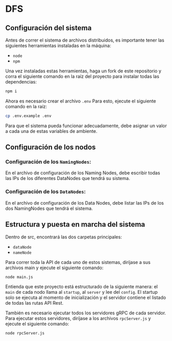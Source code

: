 # DFS

## Configuración del sistema

Antes de correr el sistema de archivos distribuidos, es importante tener las siguientes herramientas instaladas en la máquina:

- `node`
- `npm`

Una vez instaladas estas herramientas, haga un fork de este repositorio y corra el siguiente comando en la raíz del proyecto para instalar todas las dependencias:

```bash
npm i
```

Ahora es necesario crear el archivo `.env` Para esto, ejecute el siguiente comando en la raíz:

```bash
cp .env.example .env
```

Para que el sistema pueda funcionar adecuadamente, debe asignar un valor a cada una de estas variables de ambiente.

## Configuración de los nodos

### Configuración de los `NamingNodes`:
En el archivo de configuración de los Naming Nodes, debe escribir todas las IPs de los diferentes DataNodes que tendrá su sistema.

### Configuración de los `DataNodes`:
En el archivo de configuración de los Data Nodes, debe listar las IPs de los dos NamingNodes que tendrá el sistema.

## Estructura y puesta en marcha del sistema

Dentro de src, encontrará las dos carpetas principales:

- `dataNode`
- `nameNode`

Para correr toda la API de cada uno de estos sistemas, diríjase a sus archivos main y ejecute el siguiente comando:

```bash
node main.js
```

Entienda que este proyecto está estructurado de la siguiente manera: el `main` de cada nodo llama al `startup`, al `server` y lee del `config`. El startup solo se ejecuta al momento de inicialización y el servidor contiene el listado de todas las rutas API Rest.

También es necesario ejecutar todos los servidores gRPC de cada servidor. Para ejecutar estos servidores, diríjase a los archivos `rpcServer.js` y ejecute el siguiente comando:

```bash
node rpcServer.js
```

